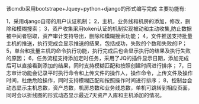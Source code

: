 该cmdb采用bootstrape+Jquey+python+django的形式编写完成 主要功能有: 

1，采用django自带的用户认证机制；
2，主机，业务线和机房的添加，修改，删除和模糊搜索；
3，资产收集采用token认证的机制实现被动和主动收集,防止数据被中间者窃取，资产审计支持导出，删除和模糊搜索功能；
4，文件推送支持批量主机的推送，执行完成会显示推送的结果，包括成功，失败的个数和失败的IP；
5，单台和批量主机的命令执行功能，执行完成后也会显示执行的结果及执行失败的原因；
6，任务流程支持添加定时任务，采用了JQ的插件显示日期，添加完成后可以直接看到添加的结果，同时支持模糊匹配和按照创建时间进行排序；
7，日志审计功能会记录平时执行命令和上传文件的操作人，操作命令，上传文件及操作时间，杜绝危险操作，同时支持模糊匹配和按照操作时间进行排序；
8，控制台会动态显示主机总数，资产总数，机房总数和业务线总数，单机可跳转到相应页面，同时会以折线图的形式动态显示最近7天资产入库和主机添加的情况。


